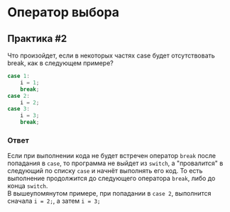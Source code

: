 # Оператор выбора

## Практика #2

Что произойдет, если в некоторых частях case будет отсутствовать break, как в следующем примере?

```java
case 1:
    i = 1;
    break;
case 2:
    i = 2;
case 3:
    i = 3;
    break;
```

### Ответ

Если при выполнении кода не будет встречен оператор ```break``` после попадания в ```case```, то программа не выйдет из ```switch```, а "провалится" в следующий по списку ```case``` и начнёт выполнять его код. То есть выполнение продолжится до следующего оператора ```break```, либо до конца ```switch```.  
В вышеупомянутом примере, при попадании в ```case 2```, выполнится сначала ```i = 2;```, а затем ```i = 3;```